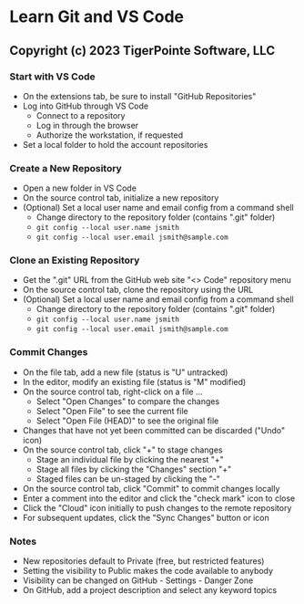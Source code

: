 # Learn Git and VS Code
## Copyright (c) 2023 TigerPointe Software, LLC

### Start with VS Code
* On the extensions tab, be sure to install "GitHub Repositories"
* Log into GitHub through VS Code
    * Connect to a repository
    * Log in through the browser
    * Authorize the workstation, if requested
* Set a local folder to hold the account repositories

### Create a New Repository
* Open a new folder in VS Code
* On the source control tab, initialize a new repository
* (Optional) Set a local user name and email config from a command shell
    * Change directory to the repository folder (contains ".git" folder)
    * `git config --local user.name jsmith`
    * `git config --local user.email jsmith@sample.com`

### Clone an Existing Repository
* Get the ".git" URL from the GitHub web site "<> Code" repository menu
* On the source control tab, clone the repository using the URL
* (Optional) Set a local user name and email config from a command shell
    * Change directory to the repository folder (contains ".git" folder)
    * `git config --local user.name jsmith`
    * `git config --local user.email jsmith@sample.com`

### Commit Changes
* On the file tab, add a new file (status is "U" untracked)
* In the editor, modify an existing file (status is "M" modified)
* On the source control tab, right-click on a file ...
    * Select "Open Changes" to compare the changes
    * Select "Open File" to see the current file
    * Select "Open File (HEAD)" to see the original file
* Changes that have not yet been committed can be discarded ("Undo" icon)
* On the source control tab, click "+" to stage changes
    * Stage an individual file by clicking the nearest "+"
    * Stage all files by clicking the "Changes" section "+"
    * Staged files can be un-staged by clicking the "-"
* On the source control tab, click "Commit" to commit changes locally
* Enter a comment into the editor and click the "check mark" icon to close
* Click the "Cloud" icon initially to push changes to the remote repository
* For subsequent updates, click the "Sync Changes" button or icon

### Notes
* New repositories default to Private (free, but restricted features)
* Setting the visibility to Public makes the code available to anybody
* Visibility can be changed on GitHub - Settings - Danger Zone
* On GitHub, add a project description and select any keyword topics
